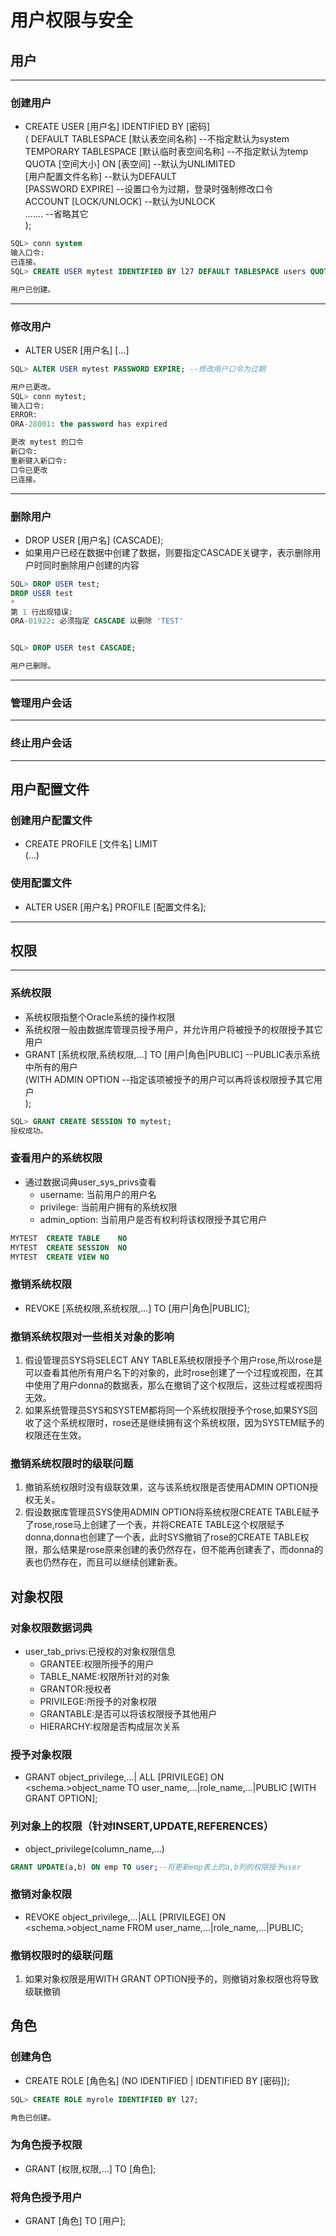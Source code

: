 # 用户权限与安全
## 用户
---
### 创建用户
- CREATE USER [用户名] IDENTIFIED BY [密码]  
  ( DEFAULT TABLESPACE [默认表空间名称] --不指定默认为system  
    TEMPORARY TABLESPACE [默认临时表空间名称] --不指定默认为temp  
    QUOTA [空间大小] ON [表空间] --默认为UNLIMITED  
    [用户配置文件名称] --默认为DEFAULT  
    [PASSWORD EXPIRE] --设置口令为过期，登录时强制修改口令  
    ACCOUNT [LOCK/UNLOCK] --默认为UNLOCK  
    ....... --省略其它  
  );
```SQL
SQL> conn system
输入口令: 
已连接。
SQL> CREATE USER mytest IDENTIFIED BY l27 DEFAULT TABLESPACE users QUOTA 20M ON users;

用户已创建。
```
---
### 修改用户
- ALTER USER [用户名] [...]
```SQL
SQL> ALTER USER mytest PASSWORD EXPIRE; --修改用户口令为过期                    

用户已更改。
SQL> conn mytest;
输入口令: 
ERROR:
ORA-28001: the password has expired

更改 mytest 的口令
新口令:
重新键入新口令:
口令已更改
已连接。
```
---
### 删除用户
- DROP USER [用户名] (CASCADE);
- 如果用户已经在数据中创建了数据，则要指定CASCADE关键字，表示删除用户时同时删除用户创建的内容
```SQL
SQL> DROP USER test;
DROP USER test
*
第 1 行出现错误:
ORA-01922: 必须指定 CASCADE 以删除 'TEST'


SQL> DROP USER test CASCADE; 

用户已删除。
```
---
### 管理用户会话
---
### 终止用户会话
---
## 用户配置文件
### 创建用户配置文件
- CREATE PROFILE [文件名] LIMIT  
  (...)

### 使用配置文件
- ALTER USER [用户名] PROFILE [配置文件名];

---
## 权限
---
### 系统权限
- 系统权限指整个Oracle系统的操作权限
- 系统权限一般由数据库管理员授予用户，并允许用户将被授予的权限授予其它用户
- GRANT [系统权限,系统权限,...] TO [用户|角色|PUBLIC]   --PUBLIC表示系统中所有的用户  
  (WITH ADMIN OPTION --指定该项被授予的用户可以再将该权限授予其它用户  
  );
```SQL
SQL> GRANT CREATE SESSION TO mytest;
授权成功。
```
### 查看用户的系统权限
- 通过数据词典user_sys_privs查看
  - username: 当前用户的用户名
  - privilege: 当前用户拥有的系统权限
  - admin_option: 当前用户是否有权利将该权限授予其它用户
```SQL
MYTEST	CREATE TABLE	NO
MYTEST	CREATE SESSION	NO
MYTEST	CREATE VIEW	NO
```

### 撤销系统权限
- REVOKE [系统权限,系统权限,...] TO [用户|角色|PUBLIC];
### 撤销系统权限对一些相关对象的影响
1. 假设管理员SYS将SELECT ANY TABLE系统权限授予个用户rose,所以rose是可以查看其他所有用户名下的对象的，此时rose创建了一个过程或视图，在其中使用了用户donna的数据表，那么在撤销了这个权限后，这些过程或视图将无效。
2. 如果系统管理员SYS和SYSTEM都将同一个系统权限授予个rose,如果SYS回收了这个系统权限时，rose还是继续拥有这个系统权限，因为SYSTEM赋予的权限还在生效。
### 撤销系统权限时的级联问题
1. 撤销系统权限时没有级联效果，这与该系统权限是否使用ADMIN OPTION授权无关。
2. 假设数据库管理员SYS使用ADMIN OPTION将系统权限CREATE TABLE赋予了rose,rose马上创建了一个表，并将CREATE TABLE这个权限赋予donna,donna也创建了一个表，此时SYS撤销了rose的CREATE TABLE权限，那么结果是rose原来创建的表仍然存在，但不能再创建表了，而donna的表也仍然存在，而且可以继续创建新表。



## 对象权限
### 对象权限数据词典
- user_tab_privs:已授权的对象权限信息
  - GRANTEE:权限所授予的用户
  - TABLE_NAME:权限所针对的对象
  - GRANTOR:授权者
  - PRIVILEGE:所授予的对象权限
  - GRANTABLE:是否可以将该权限授予其他用户
  - HIERARCHY:权限是否构成层次关系

### 授予对象权限
- GRANT object_privilege,...| ALL [PRIVILEGE] ON <schema.>object_name TO user_name,...|role_name,...|PUBLIC [WITH GRANT OPTION];

### 列对象上的权限（针对INSERT,UPDATE,REFERENCES）
- object_privilege(column_name,...)
```SQL
GRANT UPDATE(a,b) ON emp TO user;--将更新emp表上的a,b列的权限授予user
```
### 撤销对象权限
- REVOKE object_privilege,...|ALL [PRIVILEGE] ON <schema.>object_name FROM user_name,...|role_name,...|PUBLIC;

### 撤销权限时的级联问题
1. 如果对象权限是用WITH GRANT OPTION授予的，则撤销对象权限也将导致级联撤销
   
## 角色
### 创建角色
- CREATE ROLE [角色名] (NO IDENTIFIED | IDENTIFIED BY [密码]);
```SQL
SQL> CREATE ROLE myrole IDENTIFIED BY l27;

角色已创建。
```
### 为角色授予权限
- GRANT [权限,权限,...] TO [角色];

### 将角色授予用户
- GRANT [角色] TO [用户];
